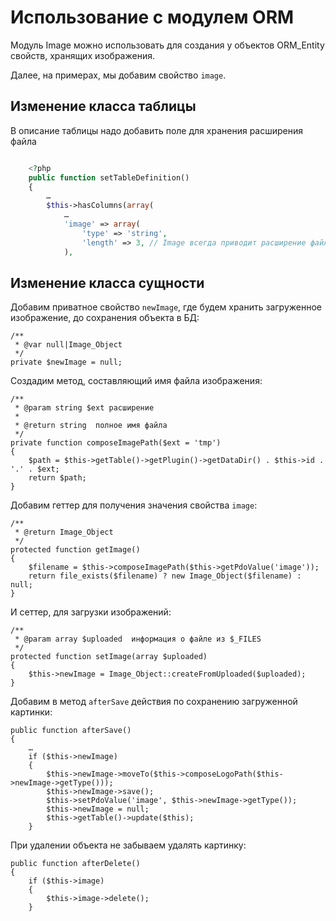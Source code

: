 Использование с модулем ORM
===========================

Модуль Image можно использовать для создания у объектов ORM_Entity свойств, хранящих изображения.

Далее, на примерах, мы добавим свойство `image`.

Изменение класса таблицы
------------------------

В описание таблицы надо добавить поле для хранения расширения файла

```php

    <?php
    public function setTableDefinition()
    {
        …
        $this->hasColumns(array(
            …
            'image' => array(
                'type' => 'string',
                'length' => 3, // Image всегда приводит расширение файла к 3-хсимвольному
            ),
```

Изменение класса сущности
-------------------------

Добавим приватное свойство `newImage`, где будем хранить загруженное изображение, до сохранения
объекта в БД:

    /**
     * @var null|Image_Object
     */
    private $newImage = null;

Создадим метод, составляющий имя файла изображения:

    /**
     * @param string $ext расширение
     *
     * @return string  полное имя файла
     */
    private function composeImagePath($ext = 'tmp')
    {
        $path = $this->getTable()->getPlugin()->getDataDir() . $this->id . '.' . $ext;
        return $path;
    }

Добавим геттер для получения значения свойства `image`:

    /**
     * @return Image_Object
     */
    protected function getImage()
    {
        $filename = $this->composeImagePath($this->getPdoValue('image'));
        return file_exists($filename) ? new Image_Object($filename) : null;
    }

И сеттер, для загрузки изображений:

    /**
     * @param array $uploaded  информация о файле из $_FILES
     */
    protected function setImage(array $uploaded)
    {
        $this->newImage = Image_Object::createFromUploaded($uploaded);
    }

Добавим в метод `afterSave` действия по сохранению загруженной картинки:

    public function afterSave()
    {
        …
        if ($this->newImage)
        {
            $this->newImage->moveTo($this->composeLogoPath($this->newImage->getType()));
            $this->newImage->save();
            $this->setPdoValue('image', $this->newImage->getType());
            $this->newImage = null;
            $this->getTable()->update($this);
        }

При удалении объекта не забываем удалять картинку:

    public function afterDelete()
    {
        if ($this->image)
        {
            $this->image->delete();
        }
